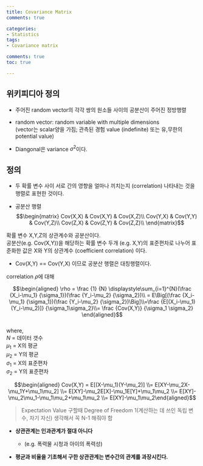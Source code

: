 ```yaml
---
title: Covariance Matrix
comments: true

categories:
- Statistics
tags:
- Covariance matrix

comments: true
toc: true

---
```



## 위키피디아 정의    
     
- 주어진 random vector의 각각 쌍의 원소들 사이의 공분산이 주어진 정방행렬

- random vector: random variable with multiple dimensions     
  (vector는 scalar양을 가짐; 관측된 경험 value (indefinite) 또는 유,무한의 potential value)

- Diangonal은 variance $\sigma^2$이다.

## 정의      

- 두 확률 변수 사이 서로 간의 영향을 얼마나 끼치는지 (correlation) 나타내는 것을 행렬로 표현한 것이다.

- 공분산 행렬    
$$\begin{matrix} 
Cov(X,X) & Cov(X,Y) & Cov(X,Z)\\
Cov(Y,X) & Cov(Y,Y) & Cov(Y,Z)\\
Cov(Z,X) & Cov(Z,Y) & Cov(Z,Z)\\
\end{matrix}$$

확률 변수 X,Y,Z의 상관계수와 공분산이다.     
공분산(e.g. Cov(X,Y))을 해당하는 확률 변수 두개 (e.g. X,Y)의 표준편차로 나누어 표준화한 값은 X와 Y의 상관계수 (coefficient correlation) 이다.     
- Cov(X,Y) == Cov(Y,X) 이므로 공분산 행렬은 대칭행렬이다.
    
correlation $\rho$에 대해    
          
$$\begin{aligned}  \rho = \frac {1} {N} \displaystyle\sum_{i=1}^{N}(\frac {X_i-\mu_1} {\sigma_1})(\frac {Y_i-\mu_2} {\sigma_2})\\
= E\Big[(\frac {X_i-\mu_1} {\sigma_1})(\frac {Y_i-\mu_2} {\sigma_2})\Big]\\=\frac {E[(X_i-\mu_1)(Y_i-\mu_2)]} {\sigma_1\sigma_2}\\= \frac {Cov(X,Y)} {\sigma_1 \sigma_2} \end{aligned}$$    
where,     
      $N$ = 데이터 갯수    
      $\mu_1$ = X의 평균    
      $\mu_2$ = Y의 평균    
      $\sigma_1$ = X의 표준편차    
      $\sigma_2$ = Y의 표준편차    

$$\begin{aligned} Cov(X,Y) = E[(X-\mu_1)(Y-\mu_2)]
\\= E[XY-\mu_2X-\mu_1Y+\mu_1\mu_2]
\\= E[XY]-\mu_2E[X]-\mu_1E[Y]+\mu_1\mu_2
\\= E[XY]-\mu_2\mu_1-\mu_1\mu_2+\mu_1\mu_2
\\= E[XY]-\mu_1\mu_2\end{aligned}$$    
> Expectation Value 구할때 Degree of Freedom 1(계산하는 데 쓰인 독립 변수, 자기 자신) 생각해서 꼭 N-1 해줘야 함

- **상관관계는 인과관계가 절대 아니다**
  - (e.g. 폭력물 시청과 아이의 폭력성)

- **평균과 비율을 기초해서 구한 상관관계는 변수간의 관계를 과장시킨다.**    

